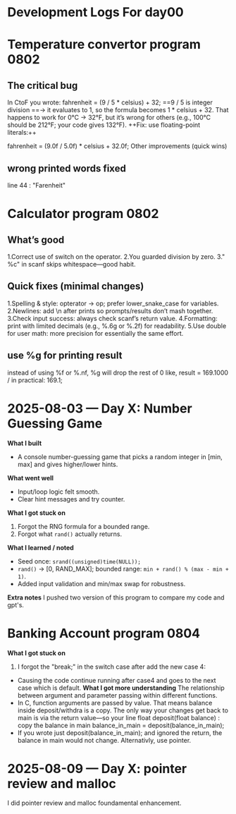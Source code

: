 Development Logs For day00
===
# Temperature convertor program 0802
## The critical bug
In CtoF you wrote:
fahrenheit = (9 / 5 * celsius) + 32;
==9 / 5 is integer division ==→ it evaluates to 1, so the formula becomes 1 * celsius + 32.
That happens to work for 0°C → 32°F, but it’s wrong for others (e.g., 100°C should be 212°F; your code gives 132°F).
++Fix: use floating-point literals:++

fahrenheit = (9.0f / 5.0f) * celsius + 32.0f;
Other improvements (quick wins)
## wrong printed words fixed
line 44 : "Farenheit"

# Calculator program 0802
## What’s good
1.Correct use of switch on the operator.
2.You guarded division by zero.
3." %c" in scanf skips whitespace—good habit.
## Quick fixes (minimal changes)
1.Spelling & style: opterator → op; prefer lower_snake_case for variables.
2.Newlines: add \n after prints so prompts/results don’t mash together.
3.Check input success: always check scanf’s return value.
4.Formatting: print with limited decimals (e.g., %.6g or %.2f) for readability.
5.Use double for user math: more precision for essentially the same effort.
## use %g for printing result 
instead of using %f or %.nf, %g will drop the rest of 0
like, result = 169.1000 / in practical: 169.1;

# 2025-08-03 — Day X: Number Guessing Game
**What I built**
- A console number-guessing game that picks a random integer in [min, max] and gives higher/lower hints.

**What went well**
- Input/loop logic felt smooth.
- Clear hint messages and try counter.

**What I got stuck on**
1) Forgot the RNG formula for a bounded range.
2) Forgot what `rand()` actually returns.

**What I learned / noted**
- Seed once: `srand((unsigned)time(NULL));`
- `rand()` → [0, RAND_MAX]; bounded range: `min + rand() % (max - min + 1)`.
- Added input validation and min/max swap for robustness.

**Extra notes**
I pushed two version of this program to compare my code and gpt's.

# Banking Account program 0804

**What I got stuck on**
1) I forgot the "break;" in the switch case after add the new case 4:
- Causing the code continue running after case4 and goes to the next case which is default.
**What I got more understanding**
The relationship between argument and parameter passing within different functions.
- In C, function arguments are passed by value. That means balance inside deposit/withdra is a copy. The only way your changes get back to main is via the return value—so your line 
float deposit(float balance) : copy the balance in main
balance_in_main =  deposit(balance_in_main);
- If you wrote just deposit(balance_in_main); and ignored the return, the balance in main would not change.
Alternativly, use pointer.
# 2025-08-09 — Day X: pointer review and malloc
I did pointer review and malloc foundamental enhancement.